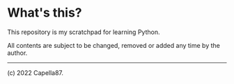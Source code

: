 # What's this?
This repository is my scratchpad for learning Python.

All contents are subject to be changed, removed or added any time by the author.

---

(c) 2022 Capella87.